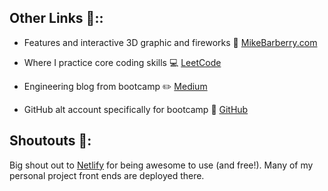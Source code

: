 ## Other Links :link:::

 - Features and interactive 3D graphic and fireworks  :train:  [MikeBarberry.com](https://mikebarberry.com)

 - Where I practice core coding skills  :computer:  [LeetCode](https://leetcode.com/Mbarberry/)

 - Engineering blog from bootcamp  :pencil2:  [Medium](https://mikebarberry.medium.com/)

 - GitHub alt account specifically for bootcamp :eyes:  [GitHub](https://github.com/MikeBarberry-Flatiron)

## Shoutouts :raised_hands::
Big shout out to [Netlify](https://www.netlify.com/) for being awesome to use (and free!). Many of my personal project front ends are deployed there.
